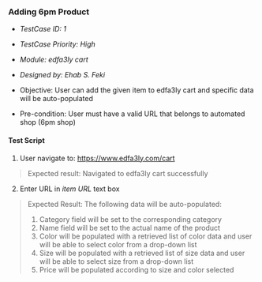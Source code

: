### Adding 6pm Product 

- *TestCase ID: 1*
- *TestCase Priority: High*
- *Module: edfa3ly cart*
- *Designed by: Ehab S. Feki*

- Objective: User can add the given item to edfa3ly cart and specific data will be auto-populated
- Pre-condition: User must have a valid URL that belongs to automated shop (6pm shop)

#### Test Script

1. User navigate to: https://www.edfa3ly.com/cart
> Expected result: Navigated to edfa3ly cart successfully
2. Enter URL in <em>item URL</em> text box
> Expected Result: The following data will be auto-populated:
> 1. Category field will be set to the corresponding category</li>
> 2. Name field will be set to the actual name of the product
> 3. Color will be populated with a retrieved list of color data and user will be able to select color from a drop-down list
> 4. Size will be populated with a retrieved list of size data and user will be able to select size from a drop-down list
> 5. Price will be populated according to size and color selected
